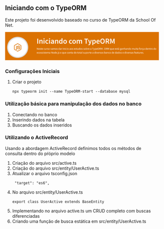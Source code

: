 ## Iniciando com o TypeORM

Este projeto foi desenvolvido baseado no curso de TypeORM da School Of Net.

![](assets/images/titulo-curso.png)

### Configurações Iniciais

1. Criar o projeto
    ```
    npx typeorm init --name TypeORM-start --database mysql
    ```
### Utilização básica para manipulação dos dados no banco

1. Conectando no banco
2. Inserindo dados na tabela
3. Buscando os dados inseridos

### Utilizando o ActiveRecord

Usando a abordagem ActiveRecord definimos todos os métodos de consulta dentro do pŕóprio modelo

1. Criação do arquivo src/active.ts
2. Criação do arquivo src/entity/UserActive.ts
3. Atualizar o arquivo tsconfig.json
    ```
     "target": "es6",
     ```
4. No arquivo src/entity/UserActive.ts
    ```
    export class UserActive extends BaseEntity
    ```
5. Implementando no arquivo active.ts um CRUD completo com buscas diferenciadas
6. Criando uma função de busca estática  em src/entity/UserActive.ts
